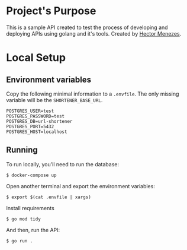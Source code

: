 # Project's Purpose

This is a sample API created to test the process of developing and deploying APIs using golang and it's tools. Created by [Hector Menezes](https://github.com/HectorMenezes).


# Local Setup


## Environment variables

Copy the following minimal information to a `.envfile`. The only missing variable will be the `SHORTENER_BASE_URL`.

```
POSTGRES_USER=test
POSTGRES_PASSWORD=test
POSTGRES_DB=url-shortener
POSTGRES_PORT=5432
POSTGRES_HOST=localhost
```


## Running
To run locally, you'll need to run the database:

```shell
$ docker-compose up
```

Open another terminal and export the environment variables:

```shell
$ export $(cat .envfile | xargs)
```

Install requirements

```shell
$ go mod tidy
```

And then, run the API:

```shell
$ go run .
```